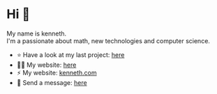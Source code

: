 # Hi 👋 
My name is kenneth. <br>
I'm a passionate about math, new technologies and computer science.

- ⭐ Have a look at my last project: [here](https://github.com/kennethEdwin147/Fast)
- 👨‍💻 My website: [here](https://github.com/kennethEdwin147/Fast) 
- ⚡ My website: [kenneth.com](https://github.com/kennethEdwin147/Fast) 
- 💬 Send a message: [here](https://github.com/kennethEdwin147/Fast)  